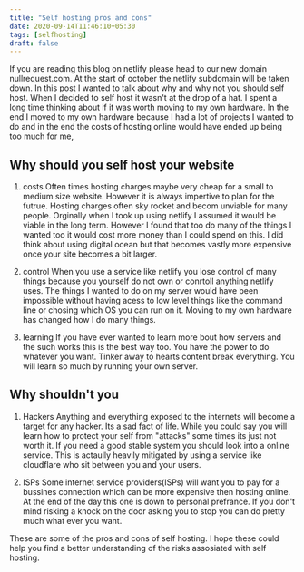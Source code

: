```yaml
---
title: "Self hosting pros and cons"
date: 2020-09-14T11:46:10+05:30
tags: [selfhosting]
draft: false
---
```


If you are reading this blog on netlify please head to our new domain nullrequest.com. At the start of october the netlify subdomain will be taken down. In this post I wanted to talk about why and why not you should self host. When I decided to self host it wasn't at the drop of a hat. I spent a long time thinking about if it was worth moving to my own hardware. In the end I moved to my own hardware because I had a lot of projects I wanted to do and in the end the costs of hosting online would have ended up being too much for me,

## Why should you self host your website

1. costs
Often times hosting charges maybe very cheap for a small to medium size website. However it is always impertive to plan for the futrue. Hosting charges often sky rocket and becom unviable for many people. Orginally when I took up using netlify I assumed it would be viable in the long term. However I found that too do many of the things I wanted too it would cost more money than I could spend on this. I did think about using digital ocean but that becomes vastly more expensive once your site becomes a bit larger.

2. control
When you use a service like netlify you lose control of many things because you yourself do not own or conrtoll anything netlify uses. The things I wanted to do on my server would have been impossible without having acess to low level things like the command line or chosing which OS you can run on it. Moving to my own hardware has changed how I do many things.

3. learning
If you have ever wanted to learn more bout how servers and the such works this is the best way too. You have the power to do whatever you want. Tinker away to hearts content break everything. You will learn so much by running your own server. 

## Why shouldn't you

1. Hackers
Anything and everything exposed to the internets will become a target for any hacker. Its a sad fact of life. While you could say you will learn how to protect your self from "attacks" some times its just not worth it. If you need a good stable system you should look into a online service. This is actaully heavily mitigated by using a service like cloudflare who sit between you and your users.

2. ISPs
Some internet service providers(ISPs) will want you to pay for a bussines connection which can be more expensive then hosting online. At the end of the day this one is down to personal prefrance. If you don't mind risking a knock on the door asking you to stop you can do pretty much what ever you want.

These are some of the pros and cons of self hosting. I hope these could help you find a better understanding of the risks assosiated with self hosting.
